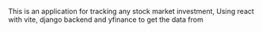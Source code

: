 This is an application for tracking any stock market investment,
Using react with vite, django backend and yfinance to get the data from
